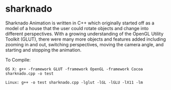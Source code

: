 # sharknado
Sharknado Animation is written in C++ which originally started off as a 
model of a house that the user could rotate objects and change into different 
perspectives. With a growing understanding of the OpenGL Utility Toolkit (GLUT), 
there were many more objects and features added including zooming in and out, 
switching perspectives, moving the camera angle, and starting and stopping the animation.

To Compile:
```
OS X: g++ -framework GLUT -framework OpenGL -framework Cocoa sharknado.cpp -o test

Linux: g++ -o test sharknado.cpp -lglut -lGL -lGLU -lX11 -lm
```
